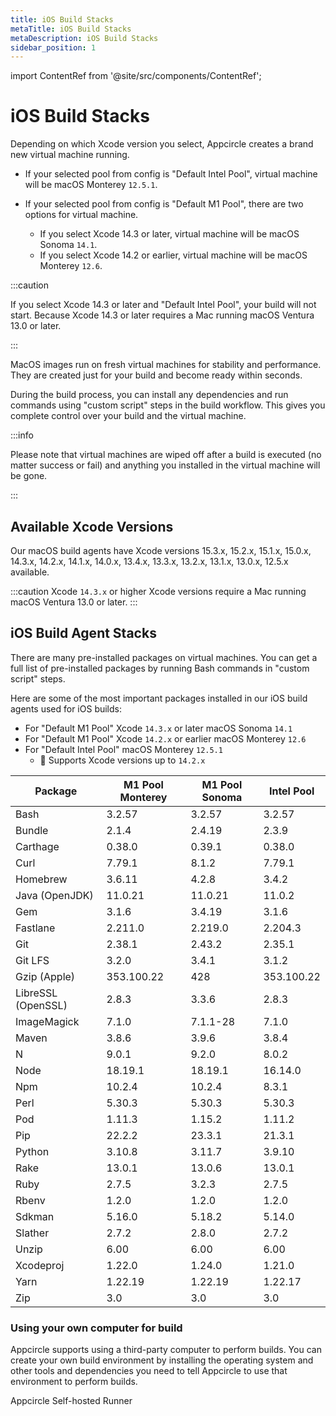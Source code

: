 ```yaml
---
title: iOS Build Stacks
metaTitle: iOS Build Stacks
metaDescription: iOS Build Stacks
sidebar_position: 1
---
```


import ContentRef from '@site/src/components/ContentRef';

# iOS Build Stacks

Depending on which Xcode version you select, Appcircle creates a brand new virtual machine running.

- If your selected pool from config is "Default Intel Pool", virtual machine will be macOS Monterey `12.5.1`.

- If your selected pool from config is "Default M1 Pool", there are two options for virtual machine.
  - If you select Xcode 14.3 or later, virtual machine will be macOS Sonoma `14.1`.
  - If you select Xcode 14.2 or earlier, virtual machine will be macOS Monterey `12.6`.

:::caution

If you select Xcode 14.3 or later and "Default Intel Pool", your build will not start. Because Xcode 14.3 or later requires a Mac running macOS Ventura 13.0 or later.

:::

MacOS images run on fresh virtual machines for stability and performance. They are created just for your build and become ready within seconds.

During the build process, you can install any dependencies and run commands using "custom script" steps in the build workflow. This gives you complete control over your build and the virtual machine.

:::info

Please note that virtual machines are wiped off after a build is executed (no matter success or fail) and anything you installed in the virtual machine will be gone.

:::

## Available Xcode Versions

Our macOS build agents have Xcode versions 15.3.x, 15.2.x, 15.1.x, 15.0.x, 14.3.x, 14.2.x, 14.1.x, 14.0.x, 13.4.x, 13.3.x, 13.2.x, 13.1.x, 13.0.x, 12.5.x available.

:::caution
Xcode `14.3.x` or higher Xcode versions require a Mac running macOS Ventura 13.0 or later.
:::

## iOS Build Agent Stacks

There are many pre-installed packages on virtual machines. You can get a full list of pre-installed packages by running Bash commands in "custom script" steps.

Here are some of the most important packages installed in our iOS build agents used for iOS builds:

- For "Default M1 Pool" Xcode `14.3.x` or later macOS Sonoma `14.1`
- For "Default M1 Pool" Xcode `14.2.x` or earlier macOS Monterey `12.6`
- For "Default Intel Pool" macOS Monterey `12.5.1`
  - :memo: Supports Xcode versions up to `14.2.x`

| Package            | M1 Pool Monterey | M1 Pool Sonoma | Intel Pool |
| ------------------ | ---------------- | -------------- | ---------- |
| Bash               | 3.2.57           | 3.2.57         | 3.2.57     |
| Bundle             | 2.1.4            | 2.4.19         | 2.3.9      |
| Carthage           | 0.38.0           | 0.39.1         | 0.38.0     |
| Curl               | 7.79.1           | 8.1.2          | 7.79.1     |
| Homebrew           | 3.6.11           | 4.2.8          | 3.4.2      |
| Java (OpenJDK)     | 11.0.21          | 11.0.21        | 11.0.2     |
| Gem                | 3.1.6            | 3.4.19         | 3.1.6      |
| Fastlane           | 2.211.0          | 2.219.0        | 2.204.3    |
| Git                | 2.38.1           | 2.43.2         | 2.35.1     |
| Git LFS            | 3.2.0            | 3.4.1          | 3.1.2      |
| Gzip (Apple)       | 353.100.22       | 428            | 353.100.22 |
| LibreSSL (OpenSSL) | 2.8.3            | 3.3.6          | 2.8.3      |
| ImageMagick        | 7.1.0            | 7.1.1-28       | 7.1.0      |
| Maven              | 3.8.6            | 3.9.6          | 3.8.4      |
| N                  | 9.0.1            | 9.2.0          | 8.0.2      |
| Node               | 18.19.1          | 18.19.1        | 16.14.0    |
| Npm                | 10.2.4           | 10.2.4         | 8.3.1      |
| Perl               | 5.30.3           | 5.30.3         | 5.30.3     |
| Pod                | 1.11.3           | 1.15.2         | 1.11.2     |
| Pip                | 22.2.2           | 23.3.1         | 21.3.1     |
| Python             | 3.10.8           | 3.11.7         | 3.9.10     |
| Rake               | 13.0.1           | 13.0.6         | 13.0.1     |
| Ruby               | 2.7.5            | 3.2.3          | 2.7.5      |
| Rbenv              | 1.2.0            | 1.2.0          | 1.2.0      |
| Sdkman             | 5.16.0           | 5.18.2         | 5.14.0     |
| Slather            | 2.7.2            | 2.8.0          | 2.7.2      |
| Unzip              | 6.00             | 6.00           | 6.00       |
| Xcodeproj          | 1.22.0           | 1.24.0         | 1.21.0     |
| Yarn               | 1.22.19          | 1.22.19        | 1.22.17    |
| Zip                | 3.0              | 3.0            | 3.0        |

### Using your own computer for build

Appcircle supports using a third-party computer to perform builds. You can create your own build environment by installing the operating system and other tools and dependencies you need to tell Appcircle to use that environment to perform builds.

<ContentRef url="/self-hosted-appcircle/self-hosted-runner">
Appcircle Self-hosted Runner
</ContentRef>

